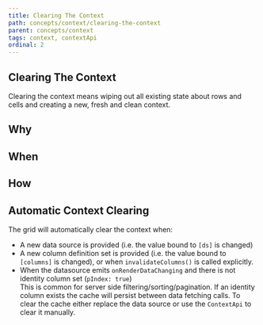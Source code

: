 ```yaml
---
title: Clearing The Context
path: concepts/context/clearing-the-context
parent: concepts/context
tags: context, contextApi
ordinal: 2
---
```

## Clearing The Context

Clearing the context means wiping out all existing state about rows and cells and creating a new, fresh and clean context.

## Why

## When

## How

## Automatic Context Clearing

The grid will automatically clear the context when:

- A new data source is provided (i.e. the value bound to `[ds]` is changed)
- A new column definition set is provided (i.e. the value bound to `[columns]` is changed), or when `invalidateColumns()` is called explicitly.
- When the datasource emits `onRenderDataChanging` and there is not identity column set (`pIndex: true`)  
This is common for server side filtering/sorting/pagination. If an identity column exists the cache will persist between data fetching calls.
To clear the cache either replace the data source or use the `ContextApi` to clear it manually.
